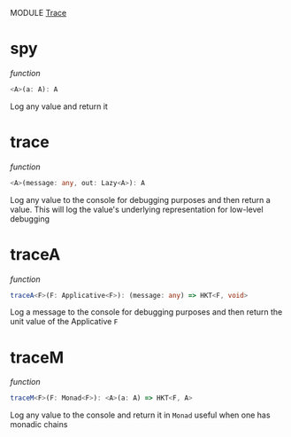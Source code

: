 MODULE [Trace](https://github.com/gcanti/fp-ts/blob/master/src/Trace.ts)
# spy
*function*
```ts
<A>(a: A): A
```
Log any value and return it

# trace
*function*
```ts
<A>(message: any, out: Lazy<A>): A
```
Log any value to the console for debugging purposes and then
return a value. This will log the value's underlying representation for
low-level debugging

# traceA
*function*
```ts
traceA<F>(F: Applicative<F>): (message: any) => HKT<F, void> 
```
Log a message to the console for debugging purposes and then return the unit value of the Applicative `F`

# traceM
*function*
```ts
traceM<F>(F: Monad<F>): <A>(a: A) => HKT<F, A> 
```
Log any value to the console and return it in `Monad` useful when one has monadic chains